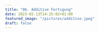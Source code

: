 ```yaml
---
title: "06. Additive Fertigung"
date: 2023-02-13T14:25:02+01:00
featured_image: "/pictures/additive.jpeg"
draft: false
---
```


